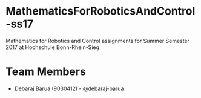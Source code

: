 # MathematicsForRoboticsAndControl-ss17
Mathematics for Robotics and Control assignments for Summer Semester 2017 at Hochschule Bonn-Rhein-Sieg

# Team Members
- Debaraj Barua (9030412) - [@debaraj-barua](https://github.com/debaraj-barua)
